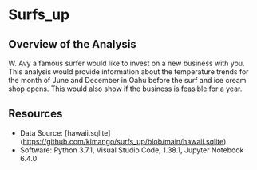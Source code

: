 # Surfs_up

## Overview of the Analysis
W. Avy a famous surfer would like to invest on a new business with you. This analysis would provide information about the temperature trends for the month of June and December in Oahu before the surf and ice cream shop opens. This would also show if the business is feasible for a year.

## Resources 
- Data Source: [hawaii.sqlite] (https://github.com/kimango/surfs_up/blob/main/hawaii.sqlite)
- Software: Python 3.7.1, Visual Studio Code, 1.38.1, Jupyter Notebook 6.4.0
